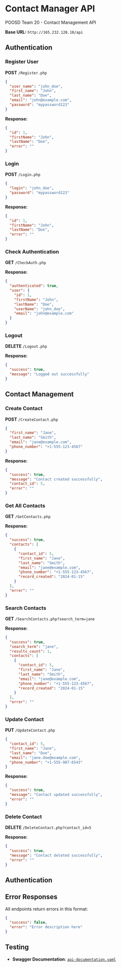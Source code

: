 # Contact Manager API

POOSD Team 20 - Contact Management API

**Base URL:** `http://165.232.128.10/api`

## Authentication

### Register User
**POST** `/Register.php`

```json
{
  "user_name": "john_doe",
  "first_name": "John", 
  "last_name": "Doe",
  "email": "john@example.com",
  "password": "mypassword123"
}
```

**Response:**
```json
{
  "id": 1,
  "firstName": "John",
  "lastName": "Doe",
  "error": ""
}
```

### Login
**POST** `/Login.php`

```json
{
  "login": "john_doe",
  "password": "mypassword123"
}
```

**Response:**
```json
{
  "id": 1,
  "firstName": "John",
  "lastName": "Doe", 
  "error": ""
}
```

### Check Authentication
**GET** `/CheckAuth.php`

**Response:**
```json
{
  "authenticated": true,
  "user": {
    "id": 1,
    "firstName": "John",
    "lastName": "Doe",
    "userName": "john_doe",
    "email": "john@example.com"
  }
}
```

### Logout
**DELETE** `/Logout.php`

**Response:**
```json
{
  "success": true,
  "message": "Logged out successfully"
}
```

## Contact Management

### Create Contact
**POST** `/CreateContact.php`

```json
{
  "first_name": "Jane",
  "last_name": "Smith", 
  "email": "jane@example.com",
  "phone_number": "+1-555-123-4567"
}
```

**Response:**
```json
{
  "success": true,
  "message": "Contact created successfully",
  "contact_id": 5,
  "error": ""
}
```

### Get All Contacts
**GET** `/GetContacts.php`

**Response:**
```json
{
  "success": true,
  "contacts": [
    {
      "contact_id": 5,
      "first_name": "Jane",
      "last_name": "Smith",
      "email": "jane@example.com", 
      "phone_number": "+1-555-123-4567",
      "record_created": "2024-01-15"
    }
  ],
  "error": ""
}
```

### Search Contacts
**GET** `/SearchContacts.php?search_term=jane`

**Response:**
```json
{
  "success": true,
  "search_term": "jane",
  "results_count": 1,
  "contacts": [
    {
      "contact_id": 5,
      "first_name": "Jane", 
      "last_name": "Smith",
      "email": "jane@example.com",
      "phone_number": "+1-555-123-4567",
      "record_created": "2024-01-15"
    }
  ],
  "error": ""
}
```

### Update Contact
**PUT** `/UpdateContact.php`

```json
{
  "contact_id": 5,
  "first_name": "Jane",
  "last_name": "Doe",
  "email": "jane.doe@example.com",
  "phone_number": "+1-555-987-6543"
}
```

**Response:**
```json
{
  "success": true,
  "message": "Contact updated successfully",
  "error": ""
}
```

### Delete Contact
**DELETE** `/DeleteContact.php?contact_id=5`

**Response:**
```json
{
  "success": true,
  "message": "Contact deleted successfully",
  "error": ""
}
```

## Authentication

## Error Responses

All endpoints return errors in this format:
```json
{
  "success": false,
  "error": "Error description here"
}
```

## Testing

- **Swagger Documentation**: [`api-documentation.yaml`](./api-documentation.yaml)